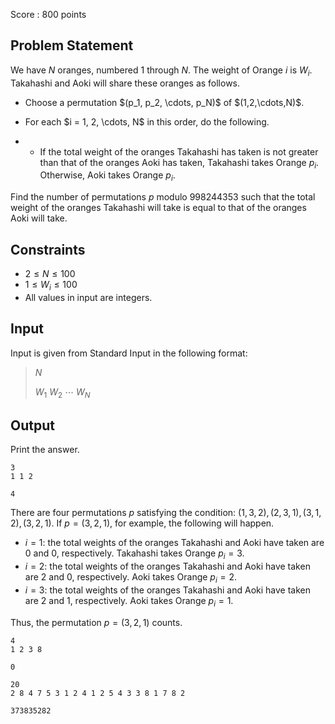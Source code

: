 Score : $800$ points

## Problem Statement

We have $N$ oranges, numbered $1$ through $N$.
The weight of Orange $i$ is $W_i$.
Takahashi and Aoki will share these oranges as follows.

- <p>Choose a permutation $(p_1, p_2, \cdots, p_N)$ of $(1,2,\cdots,N)$.</p>
- <p>For each $i = 1, 2, \cdots, N$ in this order, do the following.</p>
-   - If the total weight of the oranges Takahashi has taken is not greater than that of the oranges Aoki has taken, Takahashi takes Orange $p_i$.
Otherwise, Aoki takes Orange $p_i$.

Find the number of permutations $p$ modulo $998244353$ such that the total weight of the oranges Takahashi will take is equal to that of the oranges Aoki will take.

## Constraints

- $2 \leq N \leq 100$
- $1 \leq W_i \leq 100$
- All values in input are integers.

## Input

Input is given from Standard Input in the following format:

> $N$
> 
> $W_1$ $W_2$ $\cdots$ $W_N$

## Output

Print the answer.

```input1
3
1 1 2
```

```output1
4
```

There are four permutations $p$ satisfying the condition: $(1,3,2),(2,3,1),(3,1,2),(3,2,1)$.
If $p=(3,2,1)$, for example, the following will happen.

- $i=1$: the total weights of the oranges Takahashi and Aoki have taken are $0$ and $0$, respectively. Takahashi takes Orange $p_i=3$.
- $i=2$: the total weights of the oranges Takahashi and Aoki have taken are $2$ and $0$, respectively. Aoki takes Orange $p_i=2$.
- $i=3$: the total weights of the oranges Takahashi and Aoki have taken are $2$ and $1$, respectively. Aoki takes Orange $p_i=1$.

Thus, the permutation $p=(3,2,1)$ counts.

```input2
4
1 2 3 8
```

```output2
0
```

```input3
20
2 8 4 7 5 3 1 2 4 1 2 5 4 3 3 8 1 7 8 2
```

```output3
373835282
```